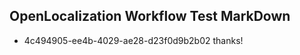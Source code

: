 ## OpenLocalization Workflow Test MarkDown

* 4c494905-ee4b-4029-ae28-d23f0d9b2b02 
thanks!



<!--HONumber=Jan16_HO3-->
